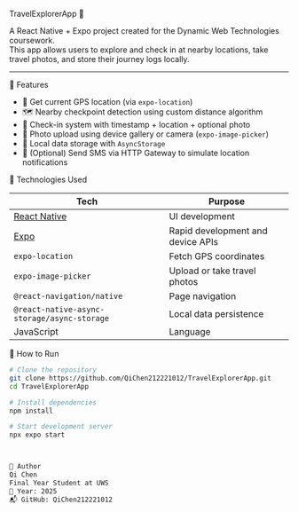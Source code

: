 TravelExplorerApp 🧭

A React Native + Expo project created for the Dynamic Web Technologies coursework.  
This app allows users to explore and check in at nearby locations, take travel photos, and store their journey logs locally.

---

🌟 Features

- 📍 Get current GPS location (via `expo-location`)
- 🗺️ Nearby checkpoint detection using custom distance algorithm
- 🧾 Check-in system with timestamp + location + optional photo
- 📸 Photo upload using device gallery or camera (`expo-image-picker`)
- 💾 Local data storage with `AsyncStorage`
- 📡 (Optional) Send SMS via HTTP Gateway to simulate location notifications



🧩 Technologies Used

| Tech | Purpose |
|------|---------|
| [React Native](https://reactnative.dev/) | UI development |
| [Expo](https://expo.dev/) | Rapid development and device APIs |
| `expo-location` | Fetch GPS coordinates |
| `expo-image-picker` | Upload or take travel photos |
| `@react-navigation/native` | Page navigation |
| `@react-native-async-storage/async-storage` | Local data persistence |
| JavaScript | Language |



🚀 How to Run

```bash
# Clone the repository
git clone https://github.com/QiChen212221012/TravelExplorerApp.git
cd TravelExplorerApp

# Install dependencies
npm install

# Start development server
npx expo start



📌 Author
Qi Chen
Final Year Student at UWS
📅 Year: 2025
📬 GitHub: QiChen212221012

